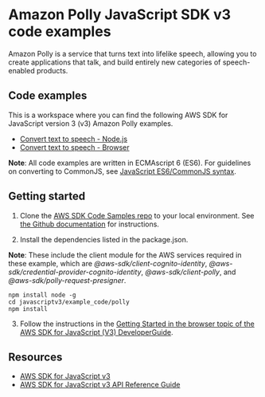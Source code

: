 # Amazon Polly JavaScript SDK v3 code examples
Amazon Polly is a service that turns text into lifelike speech, allowing you to create applications that talk, 
and build entirely new categories of speech-enabled products. 

## Code examples
This is a workspace where you can find the following AWS SDK for JavaScript version 3 (v3) Amazon Polly examples. 
- [Convert text to speech - Node.js](./general-examples/src/polly_synthesize_to_s3.js)
- [Convert text to speech - Browser](./src/polly.js)


**Note**: All code examples are written in ECMAscript 6 (ES6). For guidelines on converting to CommonJS, see 
[JavaScript ES6/CommonJS syntax](https://docs.aws.amazon.com/sdk-for-javascript/v3/developer-guide/sdk-example-javascript-syntax.html).

## Getting started
1. Clone the [AWS SDK Code Samples repo](https://github.com/awsdocs/aws-doc-sdk-examples) to your local environment. See [the Github documentation](https://docs.github.com/en/github/creating-cloning-and-archiving-repositories/cloning-a-repository) for instructions.

2. Install the dependencies listed in the package.json.

**Note**: These include the client module for the AWS services required in these example, 
which are *@aws-sdk/client-cognito-identity*, *@aws-sdk/credential-provider-cognito-identity*,
*@aws-sdk/client-polly*, and *@aws-sdk/polly-request-presigner*.

```
npm install node -g
cd javascriptv3/example_code/polly
npm install
```
3. Follow the instructions in the [Getting Started in the browser topic of the AWS SDK for JavaScript (V3) DeveloperGuide](https://docs.aws.amazon.com/sdk-for-javascript/v3/developer-guide/getting-started-browser.html).


## Resources
- [AWS SDK for JavaScript v3](https://github.com/aws/aws-sdk-js-v3)  
- [AWS SDK for JavaScript v3 API Reference Guide](https://docs.aws.amazon.com/AWSJavaScriptSDK/v3/latest/clients/client-polly/index.html)

